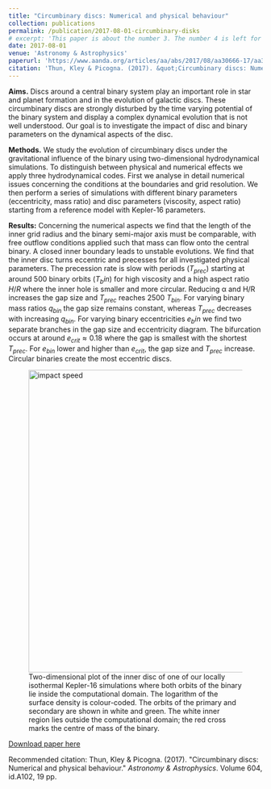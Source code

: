 ```yaml
---
title: "Circumbinary discs: Numerical and physical behaviour"
collection: publications
permalink: /publication/2017-08-01-circumbinary-disks
# excerpt: 'This paper is about the number 3. The number 4 is left for future work.'
date: 2017-08-01
venue: 'Astronomy & Astrophysics'
paperurl: 'https://www.aanda.org/articles/aa/abs/2017/08/aa30666-17/aa30666-17.html'
citation: 'Thun, Kley & Picogna. (2017). &quot;Circumbinary discs: Numerical and physical behaviour.&quot; <i>Astronomy & Astrophysics</i>. Volume 604, id.A102, 19 pp..'
---
```

**Aims.** Discs around a central binary system play an important role in star and planet formation and in the evolution of galactic discs. These circumbinary discs are strongly disturbed by the time varying potential of the binary system and display a complex dynamical evolution that is not well understood. Our goal is to investigate the impact of disc and binary parameters on the dynamical aspects of the disc.

**Methods.** We study the evolution of circumbinary discs under the gravitational influence of the binary using two-dimensional hydrodynamical simulations. To distinguish between physical and numerical effects we apply three hydrodynamical codes. First we analyse in detail numerical issues concerning the conditions at the boundaries and grid resolution. We then perform a series of simulations with different binary parameters (eccentricity, mass ratio) and disc parameters (viscosity, aspect ratio) starting from a reference model with Kepler-16 parameters.

**Results:** Concerning the numerical aspects we find that the length of the inner grid radius and the binary semi-major axis must be comparable, with free outflow conditions applied such that mass can flow onto the central binary. A closed inner boundary leads to unstable evolutions. We find that the inner disc turns eccentric and precesses for all investigated physical parameters. The precession rate is slow with periods ($T_{prec}$) starting at around $500$ binary orbits ($T_bin$) for high viscosity and a high aspect ratio $H/R$ where the inner hole is smaller and more circular. Reducing α and H/R increases the gap size and $T_{prec}$ reaches $2500 \ T_{bin}$. For varying binary mass ratios $q_{bin}$ the gap size remains constant, whereas $T_{prec}$ decreases with increasing $q_{bin}$. For varying binary eccentricities $e_bin$ we find two separate branches in the gap size and eccentricity diagram. The bifurcation occurs at around $e_{crit} \approx 0.18$ where the gap is smallest with the shortest $T_{prec}$. For $e_{bin}$ lower and higher than $e_{crit}$, the gap size and $T_{prec}$ increase. Circular binaries create the most eccentric discs.

<figure>
  <img src="http://GiovanniPicogna.github.io/images/circumbinary-disk.png" alt="impact speed" width="600"/>
  <figcaption>Two-dimensional plot of the inner disc of one of our locally isothermal Kepler-16 simulations where both orbits of the binary lie inside the computational domain. The logarithm of the surface density is colour-coded. The orbits of the primary and secondary are shown in white and green. The white inner region lies outside the computational domain; the red cross marks the centre of mass of the binary.</figcaption>
</figure>

[Download paper here](http://GiovanniPicogna.github.io/files/circumbinary_disks.pdf)

Recommended citation: Thun, Kley & Picogna. (2017). "Circumbinary discs: Numerical and physical behaviour." <i>Astronomy & Astrophysics</i>. Volume 604, id.A102, 19 pp.